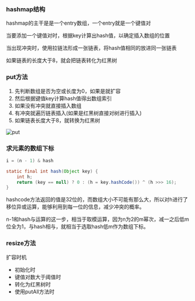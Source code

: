 ### hashmap结构

hashmap的主干是是一个entry数组，一个entry就是一个键值对

当要添加一个键值对时，根据key计算出hash值，以确定插入数组的位置

当出现冲突时，使用拉链法形成一张链表，将hash值相同的放进同一张链表

如果链表的长度大于8，就会把链表转化为红黑树

### put方法

1. 先判断数组是否为空或长度为0，如果是就扩容
2. 然后根据键值key计算hash值得出数组索引
3. 如果没有冲突就直接插入数组
4. 有冲突就遍历链表插入(如果是红黑树直接对树进行插入)
5. 如果链表长度大于8，就转换为红黑树

![put](\resources\hashmap_put.png)

### 求元素的数组下标

```java
i = (n - 1) & hash

static final int hash(Object key) {
    int h;
    return (key == null) ? 0 : (h = key.hashCode()) ^ (h >>> 16);
}
```

hashcode方法返回的值是32位的，而数组大小不可能有那么大，所以对h进行了移位异或运算，能够利用到每一位的信息，减少冲突的概率。

n-1和hash与运算的这一步，相当于取模运算，因为n为2的m幂次，减一之后低m位全为1，与hash相与，就相当于选取hash低m作为数组下标。

### resize方法

扩容时机

* 初始化时
* 键值对数大于阈值时
* 转化为红黑树时
* 使用putAll方法时


